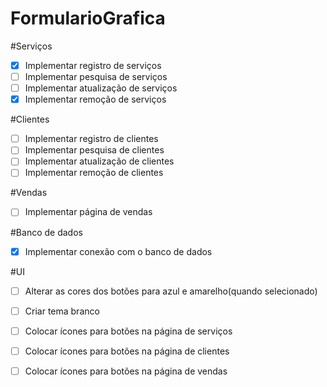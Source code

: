 # FormularioGrafica
#Serviços
- [x] Implementar registro de serviços
- [ ] Implementar pesquisa de serviços
- [ ] Implementar atualização de serviços
- [x] Implementar remoção de serviços

#Clientes
- [ ] Implementar registro de clientes
- [ ] Implementar pesquisa de clientes
- [ ] Implementar atualização de clientes
- [ ] Implementar remoção de clientes

#Vendas
- [ ] Implementar página de vendas

#Banco de dados
- [x] Implementar conexão com o banco de dados

#UI
- [ ] Alterar as cores dos botões para azul e amarelho(quando selecionado)
- [ ] Criar tema branco
- [ ] Colocar ícones para botões na página de serviços
- [ ] Colocar ícones para botões na página de clientes
- [ ] Colocar ícones para botões na página de vendas


